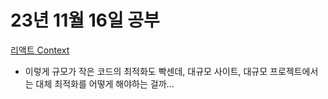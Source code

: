 # 23년 11월 16일 공부

[리액트 Context](https://studysmart.tistory.com/91)
- 이렇게 규모가 작은 코드의 최적화도 빡센데, 대규모 사이트, 대규모 프로젝트에서는 대체 최적화를 어떻게 해야하는 걸까... 